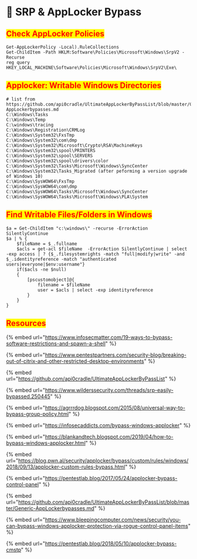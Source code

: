 # 🔧 SRP & AppLocker Bypass

## <mark style="color:red;">Check AppLocker Policies</mark>

```
Get-AppLockerPolicy -Local).RuleCollections
Get-ChildItem -Path HKLM:Software\Policies\Microsoft\Windows\SrpV2 -Recurse
reg query HKEY_LOCAL_MACHINE\Software\Policies\Microsoft\Windows\SrpV2\Exe\
```

## <mark style="color:red;">Applocker: Writable Windows Directories</mark>

```
# list from https://github.com/api0cradle/UltimateAppLockerByPassList/blob/master/Generic-AppLockerbypasses.md
C:\Windows\Tasks
C:\Windows\Temp
C:\windows\tracing
C:\Windows\Registration\CRMLog
C:\Windows\System32\FxsTmp
C:\Windows\System32\com\dmp
C:\Windows\System32\Microsoft\Crypto\RSA\MachineKeys
C:\Windows\System32\spool\PRINTERS
C:\Windows\System32\spool\SERVERS
C:\Windows\System32\spool\drivers\color
C:\Windows\System32\Tasks\Microsoft\Windows\SyncCenter
C:\Windows\System32\Tasks_Migrated (after peforming a version upgrade of Windows 10)
C:\Windows\SysWOW64\FxsTmp
C:\Windows\SysWOW64\com\dmp
C:\Windows\SysWOW64\Tasks\Microsoft\Windows\SyncCenter
C:\Windows\SysWOW64\Tasks\Microsoft\Windows\PLA\System
```

## <mark style="color:red;">Find Writable Files/Folders in Windows</mark>

```
$a = Get-ChildItem "c:\windows\" -recurse -ErrorAction SilentlyContinue
$a | % {
    $fileName = $_.fullname
    $acls = get-acl $fileName  -ErrorAction SilentlyContinue | select -exp access | ? {$_.filesystemrights -match "full|modify|write" -and $_.identityreference -match "authenticated users|everyone|$env:username"}
    if($acls -ne $null)
    {
        [pscustomobject]@{
            filename = $fileName
            user = $acls | select -exp identityreference
        }
    }
}
```

## <mark style="color:red;">Resources</mark>

{% embed url="https://www.infosecmatter.com/19-ways-to-bypass-software-restrictions-and-spawn-a-shell" %}

{% embed url="https://www.pentestpartners.com/security-blog/breaking-out-of-citrix-and-other-restricted-desktop-environments" %}

{% embed url="https://github.com/api0cradle/UltimateAppLockerByPassList" %}

{% embed url="https://www.wilderssecurity.com/threads/srp-easily-bypassed.250445" %}

{% embed url="https://agrrrdog.blogspot.com/2015/08/universal-way-to-bypass-group-policy.html" %}

{% embed url="https://infosecaddicts.com/bypass-windows-applocker" %}

{% embed url="https://blankandtech.blogspot.com/2019/04/how-to-bypass-windows-applocker.html" %}

{% embed url="https://blog.pwn.al/security/applocker/bypass/custom/rules/windows/2018/09/13/applocker-custom-rules-bypass.html" %}

{% embed url="https://pentestlab.blog/2017/05/24/applocker-bypass-control-panel" %}

{% embed url="https://github.com/api0cradle/UltimateAppLockerByPassList/blob/master/Generic-AppLockerbypasses.md" %}

{% embed url="https://www.bleepingcomputer.com/news/security/you-can-bypass-windows-applocker-protection-via-rogue-control-panel-items" %}

{% embed url="https://pentestlab.blog/2018/05/10/applocker-bypass-cmstp" %}
